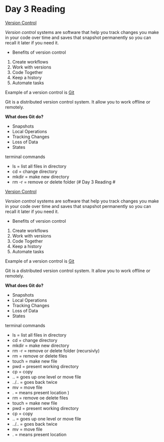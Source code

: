 
# Day 3 Reading #

[Version Control](https://docs.microsoft.com/en-us/azure/devops/learn/git/what-is-version-control)

*Version control* systems are software that help you track changes you make in your code over time and saves that snapshot permanently so you can recall it later if you need it.
 - Benefits of version control
 1. Create workflows
 2. Work with versions
 3. Code Together
 4. Keep a history
 5. Automate tasks
 
 Example of a version control is [Git](https://docs.microsoft.com/en-us/azure/devops/learn/git/what-is-git)
 
 Git is a distributed version control system. It allow you to work offline or remotely.
 
 **What does Git do?**
  - Snapshots
  - Local Operations
  - Tracking Changes
  - Loss of Data
  - States
  

terminal commands
- ls = list all files in directory
- cd = change directory
- mkdir = make new directory
- rm -r = remove or delete folder (# Day 3 Reading #

[Version Control](https://docs.microsoft.com/en-us/azure/devops/learn/git/what-is-version-control)

*Version control* systems are software that help you track changes you make in your code over time and saves that snapshot permanently so you can recall it later if you need it.
 - Benefits of version control
 1. Create workflows
 2. Work with versions
 3. Code Together
 4. Keep a history
 5. Automate tasks
 
 Example of a version control is [Git](https://docs.microsoft.com/en-us/azure/devops/learn/git/what-is-git)
 
 Git is a distributed version control system. It allow you to work offline or remotely.
 
 **What does Git do?**
  - Snapshots
  - Local Operations
  - Tracking Changes
  - Loss of Data
  - States
  

terminal commands
- ls = list all files in directory
- cd = change directory
- mkdir = make new directory
- rm -r = remove or delete folder (recursivly)
- rm = remove or delete files
- touch = make new file
- pwd = present working directory
- cp = copy
- .. = goes up one level or move file
- ../.. = goes back twice
- mv  = move file
- . = means present location
)
- rm = remove oe delete files
- touch = make new file
- pwd = present working directory
- cp = copy
- .. = goes up one level or move file
- ../.. = goes back twice
- mv  = move file
- . = means present location
